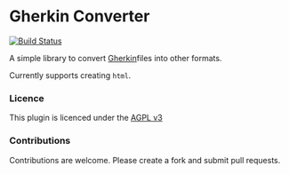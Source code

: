 # Gherkin Converter
[![Build Status](https://travis-ci.org/randomcoder/gherkin-converter.svg?branch=master)](https://travis-ci.org/randomcoder/gherkin-converter)

A simple library to convert [Gherkin](https://github.com/cucumber/cucumber/wiki/Gherkin)files into other formats.

Currently supports creating `html`.

### Licence

This plugin is licenced under the [AGPL v3](https://www.gnu.org/licenses/agpl-3.0.en.html)

### Contributions

Contributions are welcome. Please create a fork and submit pull requests.
